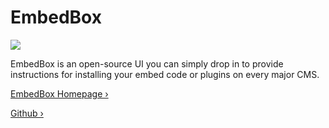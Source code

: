 # EmbedBox

<a class="hero-link with-image" href="https://nirri.us/media/embed-box.png" target="_blank">
<img src="https://nirri.us/media/embed-box.png" />
</a>


EmbedBox is an open-source UI you can simply drop in to provide instructions for installing your embed code or plugins on every major CMS.

<a href="https://embedbox.io" target="_blank">EmbedBox Homepage ›</a>

<a href="https://github.com/cloudflare/embed-box" target="_blank">Github ›</a>

